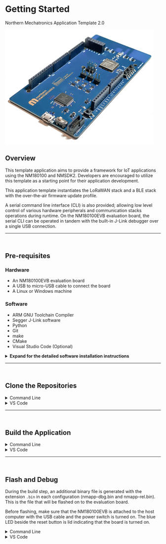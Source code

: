 # Getting Started
Northern Mechatronics Application Template 2.0

![NM180100EVB](./res/nm180100evb.png)
## Overview
This template application aims to provide a framework for IoT applications using the NM180100 and NMSDK2.  Developers are encouraged to utilize this template as a starting point for their application development.

This application template instantiates the LoRaWAN stack and a BLE stack with the over-the-air firmware update profile.

A serial command line interface (CLI) is also provided; allowing low level control of various hardware peripherals and communication stacks operations during runtime.  On the NM180100EVB evaluation board, the serial CLI can be operated in tandem with the built-in J-Link debugger over a single USB connection.

---
</br>


## Pre-requisites 
### Hardware
* An NM180100EVB evaluation board
* A USB to micro-USB cable to connect the board
* A Linux or Windows machine

### Software
* ARM GNU Toolchain Compiler
* Segger J-Link software
* Python
* Git
* make
* CMake
* Visual Studio Code (Optional)

<details>

<summary><b>Expand for the detailed software installation instructions </b></summary>

</br>

### Install ARM GNU Toolchain
The ARM GNU Toolchain is used for compiling and building.

<a href="https://developer.arm.com/downloads/-/arm-gnu-toolchain-downloads" target="_blank"><b>Download ARM GNU Toolchain</b></a>

<details>

<summary>Windows</summary>

1. Download and install the Windows hosted cross toolchains.
 
> arm-gnu-toolchain-11.3.rel1-mingw-w64-i686-arm-none-eabi.exe
 
2. Add the compiler to your PATH using the **Add path to environment variable** checkbox.

![Arm Compiler Path](./res/ArmCompilerPathv11.png)

</details>

<details>

<summary>Linux</summary>

1. Download the Linux hosted cross toolchains

> arm-gnu-toolchain-11.3.rel1-x86_64-arm-none-eabi.tar.xz

2. Extract the toolchain files to the directory where it will be stored.  For example, to install the toolchain to `/opt` type the following

``` sudo tar -xvf arm-gnu-toolchain-11.3.rel1-x86_64-arm-none-eabi.tar.xz -C /opt```

3. Add the compiler to your PATH.
</details>

***
</br>

### Install SEGGER J-Link
SEGGER J-Link is used to program and debug the NM180100EVB board.

<a href="https://www.segger.com/downloads/jlink/#J-LinkSoftwareAndDocumentationPack" target="_blank"><b>Download J-Link Software and Documentation Pack</b></a>

<details>
<summary>Details</summary>

1. Download the J-Link Software and Documentation pack
Download the official J-Link Software and Documentation pack. The exact version will depend on your operating system. Download the version that applies to your operating system. 

2. Add J-Link to your PATH.
</details>

***
</br>

### Install Python

<details>

<summary>Windows</summary>

1. Download the latest version of Python 3 from the <a href="https://www.python.org/downloads/windows/" target="_blank">Downloads page</a>. 

2. Use the Installation Wizard to add Python 3 to your PATH. 

![Python Installer](./res/PythonInstaller.png)

3. Verify that the installation was successful by running the following command in a command prompt:

``` python --version ```

</details>

<details>
<summary>Linux</summary>

Python is usually pre-installed in Linux.  If not, you can run the following command in a terminal to install Python

``` sudo apt-get install python3 ```

</details>

***
</br>

### Install Git

<details>
<summary>Windows</summary>

1. Download Git from <a href="https://git-scm.com/downloads" target="_blank">Git Downloads</a>.
2. Install the appropriate version for your operating system.
3. Select VS Code as the Git’s default editor if you are developing with Visual Studio Code

![Git VS Code Selected](./res/GitVSCodeSelected.png)

4. Leave all other settings as default for the rest of the install options.
</details>

<details>

<summary>Linux</summary>

Install git by entering the following command in a terminal:

``` sudo apt-get install git ```

</details>

***
</br>

### Install Make

<details>

<summary>Windows</summary>

1. Install MSYS2 on your machine by following the <a href="https://www.msys2.org/" target="_blank">MSYS2 Getting Started guide</a>.

2. Add MSYS2 to your PATH.  The default location for Windows 64-bit is `C:\msys64\usr\bin`

3. Open the MSYS2 shell and type the following command:

``` pacman -S make ```

4. Enter `Y` if prompted.  This will install make on your windows machine.
</details>

<details>
<summary>Linux</summary>
Make is usually pre-installed in Linux.  If not, enter the following command in a terminal:

``` sudo apt-get install make ```

</details>

***
</br>

### Install CMake

<details>

<summary>Windows</summary>

1. Download the CMake Installer binary from https://cmake.org/download/

2. Run the installer and follow the on-screen instructions to complete installation.

3. During installation, ensure that the option to modify the system PATH environment variable is selected.

</details>

<details>
<summary>Linux</summary>

1. Uninstall the default version using

``` sudo apt remove --purge --auto-remove cmake```

2. Add kitware's signing key

``` wget -O - https://apt.kitware.com/keys/kitware-archive-latest.asc 2>/dev/null | gpg --dearmor - | sudo tee /etc/apt/trusted.gpg.d/kitware.gpg >/dev/null ```

3. Add kitware's repository

``` sudo apt-add-repository "deb https://apt.kitware.com/ubuntu/ $(lsb_release -cs) main" ```

4. Install cmake

```
sudo apt update
sudo apt install cmake
```

</details>

***
</br>

### Install Visual Studio Code (Optional)
Microsoft Visual Studio Code (VS Code) is a source-code editor made by Microsoft for Windows, Linux, and macOS. This application template has been pre-configured to work with the VS Code interface. 

<details>

<summary>Windows</summary>

1. Download the latest version of VS Code from the <a href="https://code.visualstudio.com/Download/" target="_blank">Download page</a>. Choose the correct version for your operating system.

2. On the **Select Additional Tasks** screen of the installation wizard, enable the **Add to PATH (requires shell restart)** checkbox. 

![VS Code Installation with PATH checked](./res/VSCodePath.png)

3. Click the **Install** button. 

![VS Code installation confirmation](./res/VSCodeInstall.png)

4. VS Code should now be installed.

</details>

<details>
<summary>Linux</summary>

1. Update the system repository by running the following command:

``` sudo apt update ```

2. Install the package dependencies:

``` sudo apt install software-properties-common apt-transport-https wget -y ```

3. Add GPG Key:

``` wget -q https://packages.microsoft.com/keys/microsoft.asc -O- | sudo apt-key add - ```

4. Add the repository:

``` sudo add-apt-repository "deb [arch=amd64] https://packages.microsoft.com/repos/vscode stable main" ```

5. Install vscode:

``` sudo apt install code ```

6. Verify the installation by running:

``` code --version ```
</details>

</details>

---
</br>

## Clone the Repositories
<details>

<summary> Command Line </summary>
Clone and install nmapp2 and nmsdk2.

```
git clone --recursive https://github.com/NorthernMechatronics/nmapp2.git
```

</details>

<details>

<summary> VS Code </summary>

To clone the repositories directly within VS Code:

1. Open the command palette with the key combination of Ctrl + Shift + P.

2. Type `gitcl` in the command palette, select the **Git: Clone (Recursive)** command, and press Enter.

3. When prompted for the **Repository URL**, select clone from GitHub, then press Enter.

4. If you are asked to sign into GitHub, complete the sign-in process using your github account credential.

5. Enter the repository URL in the **Repository URL** field.

``` https://github.com/NorthernMechatronics/nmapp2.git ```

6. Select (or create) the local directory into which you want to clone the project.

7. When you receive the notification asking if you want to open the cloned repository, select Open.

8. When the folder is opened, pop-up messages may appear asking you to install the recommended extensions.  They are required to build and debug your project from within the VS Code environment. 

![Recommended Extensions](./res/RecommendedPopup.png)

9. If no pop-up appears, follow these instructions to install our recommended extensions:
    1. Open the nmapp2 folder in VS Code.
    2. Click the **Extensions** icon on the left.
    3. In the search box that shows the prompt **Search Extensions in Marketplace**, enter the text “@recommended”. 
    4. If you cannot view these items listed in your workspace, manually install the following extensions:
        * C/C++
        * C/C++ Extensions
        * C/C++ Themes
        * Makefile Tools
        * Cortex-Debug
        * LinkerScript

</details>

---
</br>

## Build the Application

<details>

<summary> Command Line </summary>
You can build the project and the SDK by entering the following commands in a terminal.

```
cd nmapp2
make all
```

</details>

<details>

<summary> VS Code </summary>

To build within VS Code, press `CTRL+SHIFT+B` and select **build all**.  Alternatively, click on **Terminal** in the menu bar, then click on **Run Build Task...**, and finally select **build all**.

This will build the entire SDK and the application for both debug and release mode.  When the build completes and is successful, the output operation should resemble the following image:

![Run Build DebugOutput](./res/RunBuildDebugOutput.png)

There are three build options pre-defined in VS Code.  They are **build all**,
**build debug**, and **build release**.  The build process generates all the
output under the `./build/debug` and `./build/release` directories respectively
for the debug and the release configuration.  Debug output has the suffix `-dbg`
whereas release output has the suffix `-rel`.  In this example, they are:
* nmapp-dbg.axf
* nmapp-rel.axf

</details>

---
</br>

## Flash and Debug
During the build step, an additional binary file is generated with the
extension `.bin` in each configuration (nmapp-dbg.bin and nmapp-rel.bin).
This is the file that will be flashed on to the evaluation board.

Before flashing, make sure that the NM180100EVB is attached to the host computer with the USB cable and the power switch is turned on.  The blue LED
beside the reset button is lid indicating that the board is turned on.

<details>

<summary> Command Line </summary>

To flash the binary on to the board:

1. Open a command prompt and change into the project folder.

2. In this example, we will use the debug configuration.  Type the following command:
```
cd build
cd debug
jlink
```
3. Follow the instructions in the J-Link prompt:
```
SEGGER J-Link Commander V7.64e (Compiled May 10 2022 14:53:03)
DLL version V7.64e, compiled May 10 2022 14:51:44

Connecting to J-Link via USB...O.K.
Firmware: J-Link OB-K22-Cortex-M compiled May  2 2022 09:04:12
Hardware version: V1.00
S/N: 900002190
USB speed mode: Full speed (12 MBit/s)
VTref=3.300V


Type "connect" to establish a target connection, '?' for help 
J-Link>
```
4.  Type `connect` and press ENTER when prompted:
```
Type "connect" to establish a target connection, '?' for help 
J-Link> connect
Please specify device / core. <Default>: AMA3B1KK-KBR
Type '?' for selection dialog
Device>
```

5.  When prompted for the device, type `AMA3B1KK-KBR` and press ENTER:
```
Please specify device / core. <Default>: AMA3B1KK-KBR
Type '?' for selection dialog
Device>AMA3B1KK-KBR
Please specify target interface:
  J) JTAG (Default)
  S) SWD
  T) cJTAG
TIF>
```  

6. Type `SWD` for the target interface:
```
Please specify target interface:
  J) JTAG (Default)
  S) SWD
  T) cJTAG
TIF>SWD
Specify target interface speed [kHz]. <Default>: 4000 kHz
Speed>
```

7.  Press `ENTER` to accept the default speed of 4000kHz.  You should be presented with an output similar to the following:
```
Device "AMA3B1KK-KBR" selected.


Connecting to target via SWD
Found SW-DP with ID 0x2BA01477
DPIDR: 0x2BA01477
CoreSight SoC-400 or earlier
Scanning AP map to find all available APs
AP[1]: Stopped AP scan as end of AP map has been reached
AP[0]: AHB-AP (IDR: 0x24770011)
Iterating through AP map to find AHB-AP to use
AP[0]: Core found
AP[0]: AHB-AP ROM base: 0xE00FF000
CPUID register: 0x410FC241. Implementer code: 0x41 (ARM)
Found Cortex-M4 r0p1, Little endian.
FPUnit: 6 code (BP) slots and 2 literal slots
CoreSight components:
ROMTbl[0] @ E00FF000
[0][0]: E000E000 CID B105E00D PID 000BB00C SCS-M7
[0][1]: E0001000 CID B105E00D PID 003BB002 DWT
[0][2]: E0002000 CID B105E00D PID 002BB003 FPB
[0][3]: E0000000 CID B105E00D PID 003BB001 ITM
[0][4]: E0040000 CID B105900D PID 000BB9A1 TPIU
Cortex-M4 identified.
J-Link>
```

8.  Load the binary by typing `loadbin nmapp-dbg.bin, 0xc000`.  This will flash the binary file to address 0xC000 which is the first execution address after the bootloader runs.
```
J-Link>loadbin nmapp-dbg.bin, 0xc000
Halting CPU for downloading file.
Downloading file [nmapp-dbg.bin]...
J-Link: Flash download: Bank 0 @ 0x0000C000: 1 range affected (401408 bytes)
J-Link: Flash download: Total: 3.700s (Prepare: 0.120s, Compare: 0.058s, Erase: 0.769s, Program & Verify: 2.695s, Restore: 0.057s)
J-Link: Flash download: Program & Verify speed: 145 KB/s
O.K.
```

9. Once flashing is completed, you can start the execution with the commands `r` and then `g` which stand for reset and go.
```
J-Link>r
Reset delay: 0 ms
Reset type NORMAL: Resets core & peripherals via SYSRESETREQ & VECTRESET bit.
ResetTarget() start
JDEC PID 0x000000CF
Ambiq Apollo3 ResetTarget
Bootldr = 0x44000000
Secure Part.
Secure Chip. Bootloader needs to run which will then halt when finish.
CPU halted after reset. TryCount = 0x00000000
ResetTarget() end
J-Link>g
J-Link>
```

10. Exit J-Link using the command `q`.

</details>

<details>

<summary> VS Code </summary>

To flash and debug in VS Code, simply:

1. Select **Run** in the menu bar.

2. Then click on **Start Debugging**.  This will flash the binary onto the device and begin debugging.

3. The screen should look like the following when the debugger starts:

![DebuggingStarted](./res/DebuggingStarted.png)

</details>
